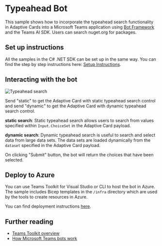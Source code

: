 # Typeahead Bot

This sample shows how to incorporate the typeahead search functionality in Adaptive Cards into a Microsoft Teams application using [Bot Framework](https://dev.botframework.com) and the Teams AI SDK. Users can search nuget.org for packages.

## Set up instructions

All the samples in the C# .NET SDK can be set up in the same way. You can find the step by step instructions here: [Setup Instructions](../README.md).

## Interacting with the bot

![Typeahead search](./assets/TypeaheadSearch.png)

Send "static" to get the Adaptive Card with static typeahead search control and send "dynamic" to get the Adaptive Card with dynamic typeahead search control.

**static search**: Static typeahead search allows users to search from values specified within `Input.ChoiceSet` in the Adaptive Card payload.

**dynamic search**: Dynamic typeahead search is useful to search and select data from large data sets. The data sets are loaded dynamically from the `dataset` specified in the Adaptive Card payload.

On clicking "Submit" button, the bot will return the choices that have been selected.

## Deploy to Azure

You can use Teams Toolkit for Visual Studio or CLI to host the bot in Azure. The sample includes Bicep templates in the `/infra` directory which are used by the tools to create resources in Azure.

You can find deployment instructions [here](../README.md#deploy-to-azure).

## Further reading

- [Teams Toolkit overview](https://aka.ms/vs-teams-toolkit-getting-started)
- [How Microsoft Teams bots work](https://learn.microsoft.com/azure/bot-service/bot-builder-basics-teams?view=azure-bot-service-4.0&tabs=csharp)
